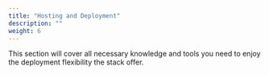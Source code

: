 ```yaml
---
title: "Hosting and Deployment"
description: ""
weight: 6
---
```


This section will cover all necessary knowledge and tools you need to enjoy the
deployment flexibility the stack offer.
